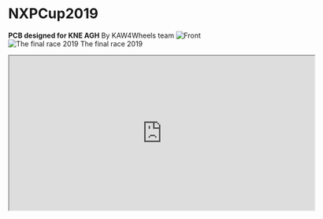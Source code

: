 # NXPCup2019
**PCB designed for KNE AGH**
By KAW4Wheels team
![Front](https://github.com/witek117/NXPCup2019/blob/master/img/front.jpg)
![The final race 2019](https://youtu.be/Jyw4VU4L61c?t=3987)
The final race 2019
<div align="center">
    <iframe width="620" height="315"
        src="https://youtu.be/Jyw4VU4L61c?t=3987">
    </iframe>
</div>



